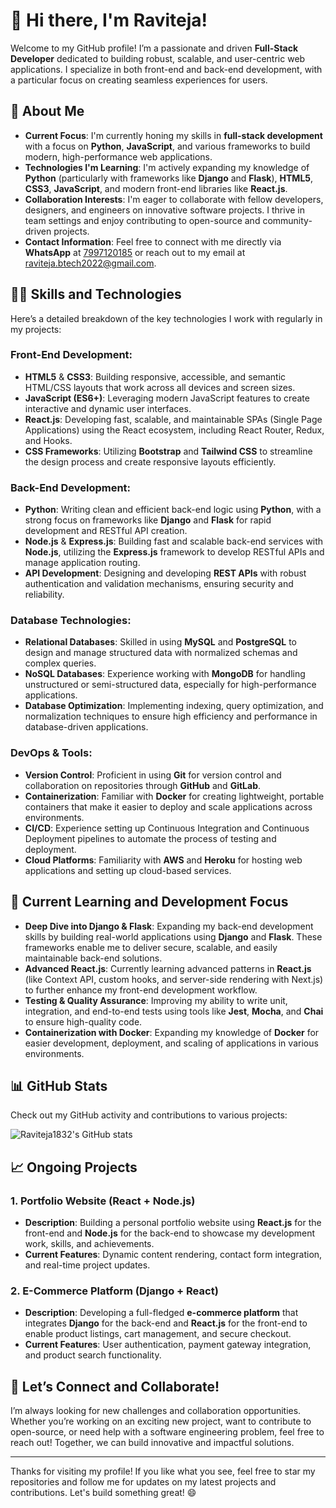 # 👋 Hi there, I'm Raviteja!

Welcome to my GitHub profile! I’m a passionate and driven **Full-Stack Developer** dedicated to building robust, scalable, and user-centric web applications. I specialize in both front-end and back-end development, with a particular focus on creating seamless experiences for users.

## 🚀 About Me

- **Current Focus**: I'm currently honing my skills in **full-stack development** with a focus on **Python**, **JavaScript**, and various frameworks to build modern, high-performance web applications.
- **Technologies I'm Learning**: I'm actively expanding my knowledge of **Python** (particularly with frameworks like **Django** and **Flask**), **HTML5**, **CSS3**, **JavaScript**, and modern front-end libraries like **React.js**.
- **Collaboration Interests**: I'm eager to collaborate with fellow developers, designers, and engineers on innovative software projects. I thrive in team settings and enjoy contributing to open-source and community-driven projects.
- **Contact Information**: Feel free to connect with me directly via **WhatsApp** at [7997120185](tel:+917997120185) or reach out to my email at raviteja.btech2022@gmail.com.

## 🧑‍💻 Skills and Technologies

Here’s a detailed breakdown of the key technologies I work with regularly in my projects:

### Front-End Development:
- **HTML5** & **CSS3**: Building responsive, accessible, and semantic HTML/CSS layouts that work across all devices and screen sizes.
- **JavaScript (ES6+)**: Leveraging modern JavaScript features to create interactive and dynamic user interfaces.
- **React.js**: Developing fast, scalable, and maintainable SPAs (Single Page Applications) using the React ecosystem, including React Router, Redux, and Hooks.
- **CSS Frameworks**: Utilizing **Bootstrap** and **Tailwind CSS** to streamline the design process and create responsive layouts efficiently.

### Back-End Development:
- **Python**: Writing clean and efficient back-end logic using **Python**, with a strong focus on frameworks like **Django** and **Flask** for rapid development and RESTful API creation.
- **Node.js** & **Express.js**: Building fast and scalable back-end services with **Node.js**, utilizing the **Express.js** framework to develop RESTful APIs and manage application routing.
- **API Development**: Designing and developing **REST APIs** with robust authentication and validation mechanisms, ensuring security and reliability.

### Database Technologies:
- **Relational Databases**: Skilled in using **MySQL** and **PostgreSQL** to design and manage structured data with normalized schemas and complex queries.
- **NoSQL Databases**: Experience working with **MongoDB** for handling unstructured or semi-structured data, especially for high-performance applications.
- **Database Optimization**: Implementing indexing, query optimization, and normalization techniques to ensure high efficiency and performance in database-driven applications.

### DevOps & Tools:
- **Version Control**: Proficient in using **Git** for version control and collaboration on repositories through **GitHub** and **GitLab**.
- **Containerization**: Familiar with **Docker** for creating lightweight, portable containers that make it easier to deploy and scale applications across environments.
- **CI/CD**: Experience setting up Continuous Integration and Continuous Deployment pipelines to automate the process of testing and deployment.
- **Cloud Platforms**: Familiarity with **AWS** and **Heroku** for hosting web applications and setting up cloud-based services.

## 🔄 Current Learning and Development Focus

- **Deep Dive into Django & Flask**: Expanding my back-end development skills by building real-world applications using **Django** and **Flask**. These frameworks enable me to deliver secure, scalable, and easily maintainable back-end solutions.
- **Advanced React.js**: Currently learning advanced patterns in **React.js** (like Context API, custom hooks, and server-side rendering with Next.js) to further enhance my front-end development workflow.
- **Testing & Quality Assurance**: Improving my ability to write unit, integration, and end-to-end tests using tools like **Jest**, **Mocha**, and **Chai** to ensure high-quality code.
- **Containerization with Docker**: Expanding my knowledge of **Docker** for easier development, deployment, and scaling of applications in various environments.

## 📊 GitHub Stats

Check out my GitHub activity and contributions to various projects:

![Raviteja1832's GitHub stats](https://github-readme-stats.vercel.app/api?username=raviteja1832&show_icons=true&count_private=true&theme=radical)

## 📈 Ongoing Projects

### 1. **Portfolio Website (React + Node.js)**
   - **Description**: Building a personal portfolio website using **React.js** for the front-end and **Node.js** for the back-end to showcase my development work, skills, and achievements.
   - **Current Features**: Dynamic content rendering, contact form integration, and real-time project updates.

### 2. **E-Commerce Platform (Django + React)**
   - **Description**: Developing a full-fledged **e-commerce platform** that integrates **Django** for the back-end and **React.js** for the front-end to enable product listings, cart management, and secure checkout.
   - **Current Features**: User authentication, payment gateway integration, and product search functionality.

## 🤝 Let’s Connect and Collaborate!

I’m always looking for new challenges and collaboration opportunities. Whether you’re working on an exciting new project, want to contribute to open-source, or need help with a software engineering problem, feel free to reach out! Together, we can build innovative and impactful solutions.

---

Thanks for visiting my profile! If you like what you see, feel free to star my repositories and follow me for updates on my latest projects and contributions. Let's build something great! 😄

